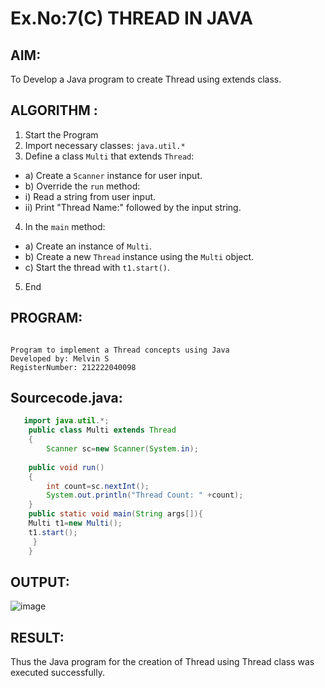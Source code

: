 # Ex.No:7(C)  THREAD IN JAVA
## AIM:
 To Develop a Java program to create Thread using extends class.

## ALGORITHM :
1.  Start the Program
2.	Import necessary classes: `java.util.*`
3.	Define a class `Multi` that extends `Thread`:
-	a) Create a `Scanner` instance for user input.
-	b) Override the `run` method:
-	i) Read a string from user input.
-	ii) Print "Thread Name:" followed by the input string.
4.	In the `main` method:
-	a) Create an instance of `Multi`.
-	b) Create a new `Thread` instance using the `Multi` object.
-	c) Start the thread with `t1.start()`.
5.	End


## PROGRAM:
 ```

Program to implement a Thread concepts using Java
Developed by: Melvin S
RegisterNumber: 212222040098

```

## Sourcecode.java:
```java
   import java.util.*;
    public class Multi extends Thread
    {  
        Scanner sc=new Scanner(System.in);
        
    public void run()
    {  
        int count=sc.nextInt();
        System.out.println("Thread Count: " +count);  
    }  
    public static void main(String args[]){  
    Multi t1=new Multi();  
    t1.start();  
     }  
    }  
```

## OUTPUT:

![image](https://github.com/user-attachments/assets/ba3f61e1-1130-42ea-bfb9-eee81efcb834)

## RESULT:
Thus the Java program for the creation of Thread using Thread class was executed successfully.

